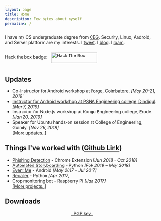 ```yaml
---
layout: page
title: Home
description: Few bytes about myself
permalink: /
---
```


I have my CS undergraduate degree from [CEG](http://ceg.annauniv.edu/). Security, Linux, Android, and Server platform are my interests. I [tweet](https://twitter.com/realramkumar). I [blog](https://thetechcache.science). I [roam](https://instagram.com/realramkumar).

Hack the box badge: <img src="https://www.hackthebox.eu/badge/image/111328" alt="Hack The Box" style="width:150px; height:35px; display:inline; vertical-align:middle; margin:10px;">

## Updates

- Co-Instructor for Android workshop at [Forge, Coimbatore](http://www.forgeforward.in/). <span>*[May 20-21, 2019]*</span>
- [Instructor for Android workshop at PSNA Engineering college, Dindigul](http://psnacet.edu.in/2019csereachp/RGP_0393.jpg). <span>*[Mar 7, 2019]*</span>
- Instructor for Node.js workshop at Kongu Engineering college, Erode. <span>*[Jan 20, 2019]*</span>
- Speaker for Ubuntu hands-on session at College of Engineering, Guindy. <span>*[Nov 26, 2018]*</span>  
<span><a href="/updates">[More updates..]</a></span>

## Things I've worked with <span>([Github Link](https://github.com/realramkumar))</span>

- [Phishing Detection](https://github.com/picopalette/phishing-detection-plugin) - Chrome Extension <span>*[Jun 2018 – Oct 2018]*</span>  
- [Automated Storyboarding](https://github.com/realramkumar/storyboarding) - Python <span>*[Feb 2018 – May 2018]*</span>  
- [Event Me](https://github.com/picopalette/event-me) - Android <span>*[May 2017 – Jul 2017]*</span>   
- [Recaller](https://github.com/realramkumar/recaller-python) - Python <span>*[Apr 2017]*</span>  
- Crop monitoring bot - Raspberry Pi <span>*[Jan 2017]*</span>  
<span><a href="/projects">[More projects..]</a></span>

## Downloads
<p style="text-align: center;">
    <a href="/static/public.pgp">&nbsp;&nbsp;<u>PGP key</u>&nbsp;&nbsp;</a>
</p>